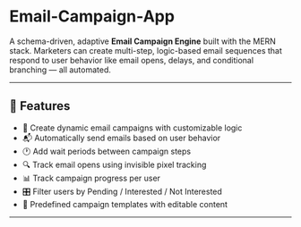 # Email-Campaign-App

A schema-driven, adaptive **Email Campaign Engine** built with the MERN stack. Marketers can create multi-step, logic-based email sequences that respond to user behavior like email opens, delays, and conditional branching — all automated.

---

## 🚀 Features

- 🎯 Create dynamic email campaigns with customizable logic
- 📬 Automatically send emails based on user behavior
- 🕐 Add wait periods between campaign steps
- 🔍 Track email opens using invisible pixel tracking
- 📊 Track campaign progress per user
- 🎛 Filter users by Pending / Interested / Not Interested
- 🧩 Predefined campaign templates with editable content

---
